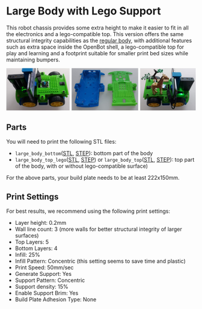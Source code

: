 # Large Body with Lego Support

This robot chassis provides some extra height to make it easier to fit in all the electronics and a lego-compatible top. This version offers the same structural integrity capabilities as the [regular body](../regular_body/), with additional features such as extra space inside the OpenBot shell, a lego-compatible top for play and learning and a footprint suitable for smaller print bed sizes while maintaining bumpers. 

![Large Body](../../../../docs/images/large_body.jpg)

## Parts

You will need to print the following STL files:

- `large_body_bottom`([STL](large_body_bottom.stl), [STEP](large_body_bottom.step)): bottom part of the body
- `large_body_top_lego`([STL](large_body_top_lego.stl), [STEP](large_body_top_lego.step)) or `large_body_top`([STL](large_body_top.stl), [STEP](large_body_top.step)): top part of the body, with or without lego-compatible surface)

For the above parts, your build plate needs to be at least 222x150mm.

## Print Settings

For best results, we recommend using the following print settings:

- Layer height: 0.2mm
- Wall line count: 3 (more walls for better structural integrity of larger surfaces)
- Top Layers: 5
- Bottom Layers: 4
- Infill: 25%
- Infill Pattern: Concentric (this setting seems to save time and plastic)
- Print Speed: 50mm/sec
- Generate Support: Yes
- Support Pattern: Concentric
- Support density: 15%
- Enable Support Brim: Yes
- Build Plate Adhesion Type: None
